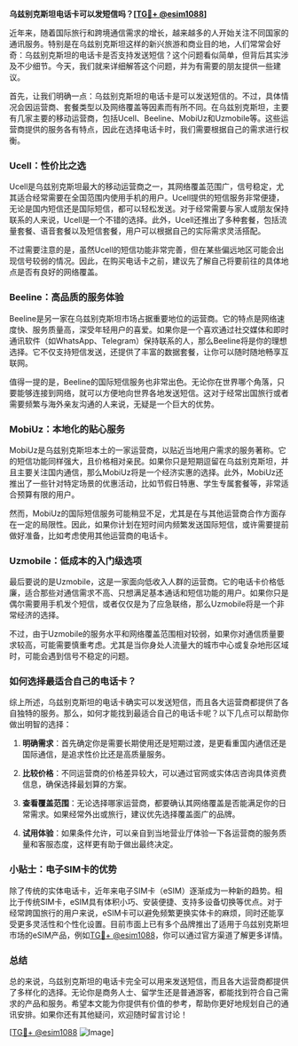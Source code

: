**乌兹别克斯坦电话卡可以发短信吗？[[TG💪+ @esim1088](https://t.me/s/esim1088)]**

近年来，随着国际旅行和跨境通信需求的增长，越来越多的人开始关注不同国家的通讯服务。特别是在乌兹别克斯坦这样的新兴旅游和商业目的地，人们常常会好奇：乌兹别克斯坦的电话卡是否支持发送短信？这个问题看似简单，但背后其实涉及不少细节。今天，我们就来详细解答这个问题，并为有需要的朋友提供一些建议。

首先，让我们明确一点：乌兹别克斯坦的电话卡是可以发送短信的。不过，具体情况会因运营商、套餐类型以及网络覆盖等因素而有所不同。在乌兹别克斯坦，主要有几家主要的移动运营商，包括Ucell、Beeline、MobiUz和Uzmobile等。这些运营商提供的服务各有特点，因此在选择电话卡时，我们需要根据自己的需求进行权衡。

### Ucell：性价比之选

Ucell是乌兹别克斯坦最大的移动运营商之一，其网络覆盖范围广，信号稳定，尤其适合经常需要在全国范围内使用手机的用户。Ucell提供的短信服务非常便捷，无论是国内短信还是国际短信，都可以轻松发送。对于经常需要与家人或朋友保持联系的人来说，Ucell是一个不错的选择。此外，Ucell还推出了多种套餐，包括流量套餐、语音套餐以及短信套餐，用户可以根据自己的实际需求灵活搭配。

不过需要注意的是，虽然Ucell的短信功能非常完善，但在某些偏远地区可能会出现信号较弱的情况。因此，在购买电话卡之前，建议先了解自己将要前往的具体地点是否有良好的网络覆盖。

### Beeline：高品质的服务体验

Beeline是另一家在乌兹别克斯坦市场占据重要地位的运营商。它的特点是网络速度快、服务质量高，深受年轻用户的喜爱。如果你是一个喜欢通过社交媒体和即时通讯软件（如WhatsApp、Telegram）保持联系的人，那么Beeline将是你的理想选择。它不仅支持短信发送，还提供了丰富的数据套餐，让你可以随时随地畅享互联网。

值得一提的是，Beeline的国际短信服务也非常出色。无论你在世界哪个角落，只要能够连接到网络，就可以方便地向世界各地发送短信。这对于经常出国旅行或者需要频繁与海外亲友沟通的人来说，无疑是一个巨大的优势。

### MobiUz：本地化的贴心服务

MobiUz是乌兹别克斯坦本土的一家运营商，以贴近当地用户需求的服务著称。它的短信功能同样强大，且价格相对亲民。如果你只是短期逗留在乌兹别克斯坦，并且主要关注国内通信，那么MobiUz将是一个经济实惠的选择。此外，MobiUz还推出了一些针对特定场景的优惠活动，比如节假日特惠、学生专属套餐等，非常适合预算有限的用户。

然而，MobiUz的国际短信服务可能稍显不足，尤其是在与其他运营商合作方面存在一定的局限性。因此，如果你计划在短时间内频繁发送国际短信，或许需要提前做好准备，比如考虑使用其他运营商的电话卡。

### Uzmobile：低成本的入门级选项

最后要说的是Uzmobile，这是一家面向低收入人群的运营商。它的电话卡价格低廉，适合那些对通信需求不高、只想满足基本通话和短信功能的用户。如果你只是偶尔需要用手机发个短信，或者仅仅是为了应急联络，那么Uzmobile将是一个非常经济的选择。

不过，由于Uzmobile的服务水平和网络覆盖范围相对较弱，如果你对通信质量要求较高，可能需要慎重考虑。尤其是当你身处人流量大的城市中心或复杂地形区域时，可能会遇到信号不稳定的问题。

### 如何选择最适合自己的电话卡？

综上所述，乌兹别克斯坦的电话卡确实可以发送短信，而且各大运营商都提供了各自独特的服务。那么，如何才能找到最适合自己的电话卡呢？以下几点可以帮助你做出明智的选择：

1. **明确需求**：首先确定你是需要长期使用还是短期过渡，是更看重国内通信还是国际通信，是追求性价比还是高质量服务。
   
2. **比较价格**：不同运营商的价格差异较大，可以通过官网或实体店咨询具体资费信息，确保选择最划算的方案。

3. **查看覆盖范围**：无论选择哪家运营商，都要确认其网络覆盖是否能满足你的日常需求。如果经常外出或旅行，建议优先选择覆盖面广的品牌。

4. **试用体验**：如果条件允许，可以亲自到当地营业厅体验一下各运营商的服务质量和客服态度，这样更有助于做出最终决定。

### 小贴士：电子SIM卡的优势

除了传统的实体电话卡，近年来电子SIM卡（eSIM）逐渐成为一种新的趋势。相比于传统SIM卡，eSIM具有体积小巧、安装便捷、支持多设备切换等优点。对于经常跨国旅行的用户来说，eSIM卡可以避免频繁更换实体卡的麻烦，同时还能享受更多灵活性和个性化设置。目前市面上已有多个品牌推出了适用于乌兹别克斯坦市场的eSIM产品，例如[TG💪+ @esim1088](https://t.me/s/esim1088)，你可以通过官方渠道了解更多详情。

### 总结

总的来说，乌兹别克斯坦的电话卡完全可以用来发送短信，而且各大运营商都提供了多样化的选择。无论你是商务人士、留学生还是普通游客，都能找到符合自己需求的产品和服务。希望本文能为你提供有价值的参考，帮助你更好地规划自己的通讯安排。如果你还有其他疑问，欢迎随时留言讨论！

[[TG💪+ @esim1088](https://t.me/s/esim1088) ![Image](https://i.postimg.cc/4NQfJmqS/Snipaste-2025-05-13-00-14-12.png)]